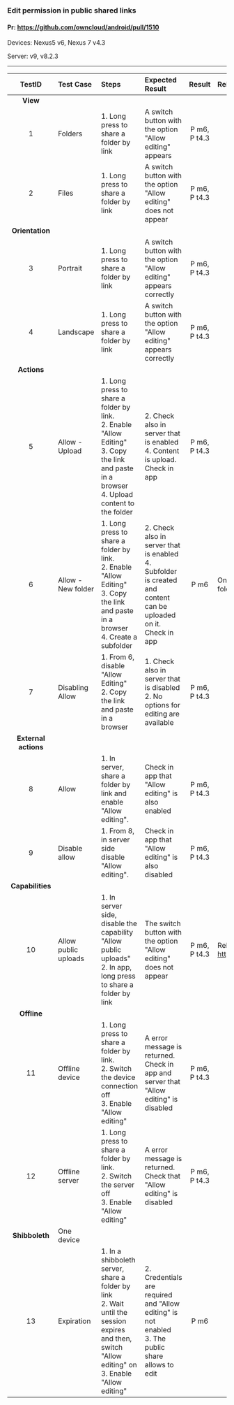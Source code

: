 ###  Edit permission in public shared links 

#### Pr: https://github.com/owncloud/android/pull/1510

Devices: Nexus5 v6, Nexus 7 v4.3

Server: v9, v8.2.3


---

 
| TestID | Test Case | Steps | Expected Result | Result | Related Comment |
| :----: | :-------- | :---- | :-------------- | :----: | :-------------- |
|**View**||||||
|1|Folders|1. Long press to share a folder by link<br>| A switch button with the option "Allow editing" appears| P m6, P t4.3||
|2|Files|1. Long press to share a folder by link<br>| A switch button with the option "Allow editing" does not appear|P m6, P t4.3||
|**Orientation**||||||
|3|Portrait|1. Long press to share a folder by link<br>| A switch button with the option "Allow editing" appears correctly|P m6, P t4.3||
|4|Landscape|1. Long press to share a folder by link<br>| A switch button with the option "Allow editing" appears correctly|P m6, P t4.3||
|**Actions**||||||
|5|Allow - Upload|1. Long press to share a folder by link.<br>2. Enable "Allow Editing"<br>3. Copy the link and paste in a browser<br>4. Upload content to the folder| 2. Check also in server that is enabled<br>4. Content is upload. Check in app|P m6, P t4.3||
|6|Allow - New folder|1. Long press to share a folder by link.<br>2. Enable "Allow Editing"<br>3. Copy the link and paste in a browser<br>4. Create a subfolder|2. Check also in server that is enabled<br>4. Subfolder is created and content can be uploaded on it. Check in app|P m6|On OC8.2.3 not appear the option to create folder|
|7|Disabling Allow|1. From 6, disable "Allow Editing"<br>2. Copy the link and paste in a browser|1. Check also in server that is disabled<br>2. No options for editing are available|P m6, P t4.3||
|**External actions**||||||
|8|Allow |1. In server, share a folder by link and enable "Allow editing".| Check in app that "Allow editing" is also enabled|P m6, P t4.3||
|9|Disable allow|1. From 8, in server side disable "Allow editing".| Check in app that "Allow editing" is also disabled|P m6, P t4.3||
|**Capabilities**||||||
|10|Allow public uploads|1. In server side, disable the capability "Allow public uploads"<br>2. In app, long press to share a folder by link| The switch button with the option "Allow editing" does not appear|P m6, P t4.3|Related to the server: https://github.com/owncloud/core/issues/23325|
|**Offline**||||||
|11|Offline device|1. Long press to share a folder by link.<br>2. Switch the device connection off<br>3. Enable "Allow editing"| A error message is returned. Check in app and server that "Allow editing" is disabled| P m6, P t4.3||
|12|Offline server|1. Long press to share a folder by link.<br>2. Switch the server off<br>3. Enable "Allow editing"| A error message is returned. Check that "Allow editing" is disabled|P m6, P t4.3||
|**Shibboleth**|One device|||||
|13|Expiration|1. In a shibboleth server, share a folder by link<br>2. Wait until the session expires and then, switch "Allow editing" on<br>3. Enable "Allow editing"| 2. Credentials are required and "Allow editing" is not enabled<br>3. The public share allows to edit|P m6||

